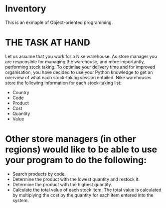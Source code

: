 # Inventory
This is an exmaple of Object-oriented programming. 

# THE TASK AT HAND
Let us assume that you work for a Nike warehouse. As store manager you are
responsible for managing the warehouse, and more importantly, performing stock
taking. To optimise your delivery time and for improved organisation, you have
decided to use your Python knowledge to get an overview of what each
stock-taking session entailed.
Nike warehouses store the following information for each stock-taking list:
- Country
- Code
- Product
- Cost
- Quantity
- Value
# Other store managers (in other regions) would like to be able to use your program to do the following:
- Search products by code.
- Determine the product with the lowest quantity and restock it.
- Determine the product with the highest quantity.
- Calculate the total value of each stock item. The total value is calculated by
multiplying the cost by the quantity for each item entered into the system.
